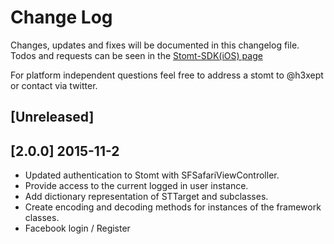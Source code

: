 # Change Log
Changes, updates and fixes will be documented in this changelog file.
Todos and requests can be seen in the [Stomt-SDK(iOS) page](https://www.stomt.com/stomt-ios-sdk)

For platform independent questions feel free to address a stomt to @h3xept or contact via twitter.

## [Unreleased]

## [2.0.0] 2015-11-2
- Updated authentication to Stomt with SFSafariViewController.
- Provide access to the current logged in user instance.
- Add dictionary representation of STTarget and subclasses.
- Create encoding and decoding methods for instances of the framework classes.
- Facebook login / Register